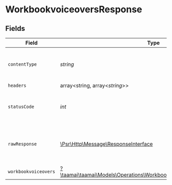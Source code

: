 # WorkbookvoiceoversResponse


## Fields

| Field                                                                                                                                     | Type                                                                                                                                      | Required                                                                                                                                  | Description                                                                                                                               |
| ----------------------------------------------------------------------------------------------------------------------------------------- | ----------------------------------------------------------------------------------------------------------------------------------------- | ----------------------------------------------------------------------------------------------------------------------------------------- | ----------------------------------------------------------------------------------------------------------------------------------------- |
| `contentType`                                                                                                                             | *string*                                                                                                                                  | :heavy_check_mark:                                                                                                                        | HTTP response content type for this operation                                                                                             |
| `headers`                                                                                                                                 | array<string, array<*string*>>                                                                                                            | :heavy_minus_sign:                                                                                                                        | N/A                                                                                                                                       |
| `statusCode`                                                                                                                              | *int*                                                                                                                                     | :heavy_check_mark:                                                                                                                        | HTTP response status code for this operation                                                                                              |
| `rawResponse`                                                                                                                             | [\Psr\Http\Message\ResponseInterface](https://www.php-fig.org/psr/psr-7/#33-psrhttpmessageresponseinterface)                              | :heavy_minus_sign:                                                                                                                        | Raw HTTP response; suitable for custom response parsing                                                                                   |
| `workbookvoiceovers`                                                                                                                      | [?\taamai\taamai\Models\Operations\WorkbookvoiceoversWorkbookvoiceovers](../../Models/Operations/WorkbookvoiceoversWorkbookvoiceovers.md) | :heavy_minus_sign:                                                                                                                        | OK                                                                                                                                        |